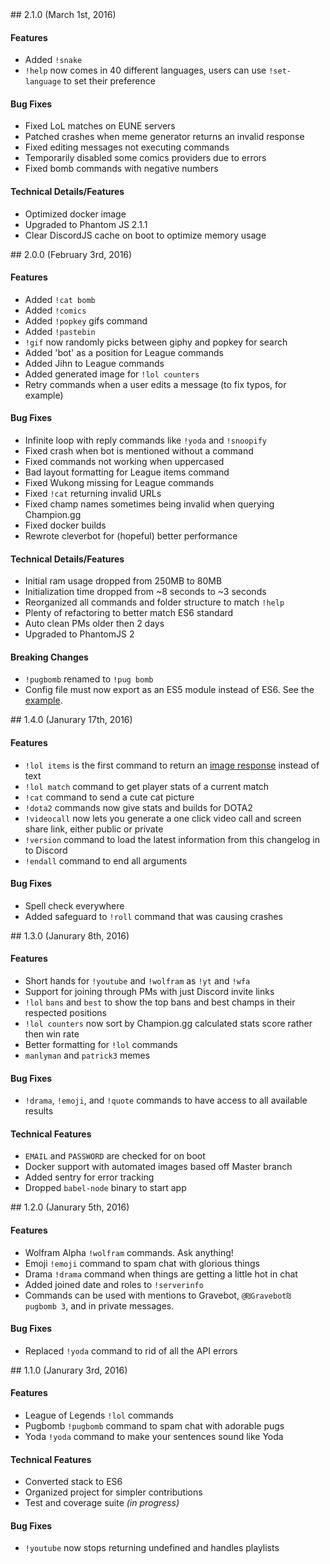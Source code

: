 <a name="2.1.0" />
## 2.1.0 (March 1st, 2016)

#### Features
- Added `!snake`
- `!help` now comes in 40 different languages, users can use `!set-language` to set their preference

#### Bug Fixes
- Fixed LoL matches on EUNE servers
- Patched crashes when meme generator returns an invalid response
- Fixed editing messages not executing commands
- Temporarily disabled some comics providers due to errors
- Fixed bomb commands with negative numbers

#### Technical Details/Features
- Optimized docker image
- Upgraded to Phantom JS 2.1.1
- Clear DiscordJS cache on boot to optimize memory usage


<a name="2.0.0" />
## 2.0.0 (February 3rd, 2016)

#### Features
- Added `!cat bomb`
- Added `!comics`
- Added `!popkey` gifs command
- Added `!pastebin`
- `!gif` now randomly picks between giphy and popkey for search
- Added 'bot' as a position for League commands
- Added Jihn to League commands
- Added generated image for `!lol counters`
- Retry commands when a user edits a message (to fix typos, for example)

#### Bug Fixes
- Infinite loop with reply commands like `!yoda` and `!snoopify`
- Fixed crash when bot is mentioned without a command
- Fixed commands not working when uppercased
- Bad layout formatting for League items command
- Fixed Wukong missing for League commands
- Fixed `!cat` returning invalid URLs
- Fixed champ names sometimes being invalid when querying Champion.gg
- Fixed docker builds
- Rewrote cleverbot for (hopeful) better performance

#### Technical Details/Features
- Initial ram usage dropped from 250MB to 80MB
- Initialization time dropped from ~8 seconds to ~3 seconds
- Reorganized all commands and folder structure to match `!help`
- Plenty of refactoring to better match ES6 standard
- Auto clean PMs older then 2 days
- Upgraded to PhantomJS 2

#### Breaking Changes
- `!pugbomb` renamed to `!pug bomb`
- Config file must now export as an ES5 module instead of ES6. See the [example](/config.js.example).

<a name="1.4.0" />
## 1.4.0 (Janurary 17th, 2016)

#### Features
- `!lol items` is the first command to return an [image response](https://github.com/Gravestorm/Gravebot/pull/94) instead of text
- `!lol match` command to get player stats of a current match
- `!cat` command to send a cute cat picture
- `!dota2` commands now give stats and builds for DOTA2
- `!videocall` now lets you generate a one click video call and screen share link, either public or private
- `!version` command to load the latest information from this changelog in to Discord
- `!endall` command to end all arguments

#### Bug Fixes
- Spell check everywhere
- Added safeguard to `!roll` command that was causing crashes

<a name="1.3.0" />
## 1.3.0 (Janurary 8th, 2016)

#### Features
- Short hands for `!youtube` and `!wolfram` as `!yt` and `!wfa`
- Support for joining through PMs with just Discord invite links
- `!lol` `bans` and `best` to show the top bans and best champs in their respected positions
- `!lol counters` now sort by Champion.gg calculated stats score rather then win rate
- Better formatting for `!lol` commands
- `manlyman` and `patrick3` memes

#### Bug Fixes
- `!drama`, `!emoji`, and `!quote` commands to have access to all available results

#### Technical Features
- `EMAIL` and `PASSWORD` are checked for on boot
- Docker support with automated images based off Master branch
- Added sentry for error tracking
- Dropped `babel-node` binary to start app


<a name="1.2.0" />
## 1.2.0 (Janurary 5th, 2016)

#### Features
- Wolfram Alpha `!wolfram` commands. Ask anything!
- Emoji `!emoji` command to spam chat with glorious things
- Drama `!drama` command when things are getting a little hot in chat
- Added joined date and roles to `!serverinfo`
- Commands can be used with mentions to Gravebot, `@₪Gravebot₪ pugbomb 3`, and in private messages.

#### Bug Fixes
- Replaced `!yoda` command to rid of all the API errors


<a name="1.1.0" />
## 1.1.0 (Janurary 3rd, 2016)

#### Features
- League of Legends `!lol` commands
- Pugbomb `!pugbomb` command to spam chat with adorable pugs
- Yoda `!yoda` command to make your sentences sound like Yoda

#### Technical Features
- Converted stack to ES6
- Organized project for simpler contributions
- Test and coverage suite *(in progress)*

#### Bug Fixes
- `!youtube` now stops returning undefined and handles playlists
